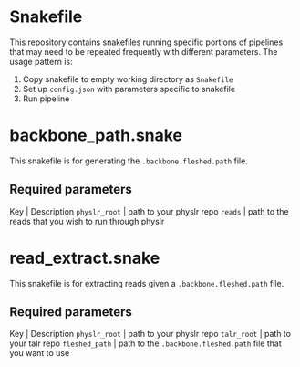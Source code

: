 # Snakefile
This repository contains snakefiles running specific portions of pipelines that
may need to be repeated frequently with different parameters. The usage pattern
is:
1. Copy snakefile to empty working directory as `Snakefile`
2. Set up `config.json` with parameters specific to snakefile
3. Run pipeline

# backbone_path.snake
This snakefile is for generating the `.backbone.fleshed.path` file.

## Required parameters
Key | Description
`physlr_root` | path to your physlr repo
`reads` | path to the reads that you wish to run through physlr

# read_extract.snake
This snakefile is for extracting reads given a `.backbone.fleshed.path` file.

## Required parameters
Key | Description
`physlr_root` | path to your physlr repo
`talr_root` | path to your talr repo
`fleshed_path` | path to the `.backbone.fleshed.path` file that you want to use


